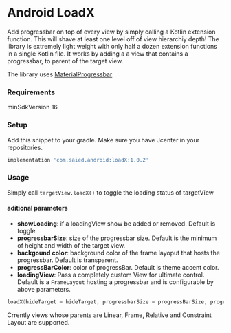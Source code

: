 # Android LoadX

Add progressbar on top of every view by simply calling a Kotlin extension function. This will shave at least one level off of view hierarchiy depth! The library is extremely light weight with only half a dozen extension functions in a single Kotlin file. It works by adding a  a view that contains a progressbar, to parent of the target view.

The library uses [MaterialProgressbar](https://github.com/DreaminginCodeZH/MaterialProgressBar)

### Requirements

minSdkVersion 16

### Setup
Add this snippet to your gradle. Make sure you have Jcenter in your repositories.
```groovy
implementation 'com.saied.android:loadX:1.0.2'
```

### Usage

Simply call `targetView.loadX()` to toggle the loading status of targetView

#### aditional parameters
- **showLoading**: if a loadingView show be added or removed. Default is toggle.
- **progressbarSize**: size of the progressbar size. Default is the minimum of height and width of the target view.
- **backgound color**: background color of the frame layoput that hosts the progressbar. Default is transparent.
- **progressBarColor**: color of progressBar. Default is theme accent color.
- **loadingView**: Pass a completely custom View for ultimate control. Default is a `FrameLayout` hosting a progressbar and is configurable by above parameters.

```kotlin
loadX(hideTarget = hideTarget, progressbarSize = progressBarSize, progressbarColor = progressColor, backgroundColor = progressBgColor)
```








Crrently views whose parents are Linear, Frame, Relative and Constraint Layout are supported.


